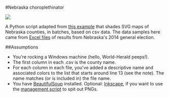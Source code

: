 #Nebraska choroplethinator


<img src="http://i.imgur.com/ao8NFCi.png?1" />

A Python script adapted from <a href="http://flowingdata.com/2009/11/12/how-to-make-a-us-county-thematic-map-using-free-tools/">this example</a> that shades SVG maps of Nebraska counties, in batches, based on csv data. The data samples here came from <a href="http://electionresults.sos.ne.gov/ResultsExport.aspx">Excel files</a> of results from Nebraska's 2014 general election.

##Assumptions
<ul>
<li>You're rocking a Windows machine (hello, World-Herald peeps!).</li>
<li>The first column in each .csv is the county name.</li>
<li>For each column in each file, you've added a descriptive name and associated colors to the list that starts around line 13 (see the note). The name matches (or is included in) the file name.</li>
<li>You have <a href="http://www.crummy.com/software/BeautifulSoup/bs4/doc/">BeautifulSoup</a> installed. Optional: <a href="https://inkscape.org/en/">Inkscape</a>, if you want to use the <a href="https://github.com/cjwinchester/ne-county-choropleth/blob/master/svg2png.bat">management script</a> to spit out PNGs.</li>
</ul>